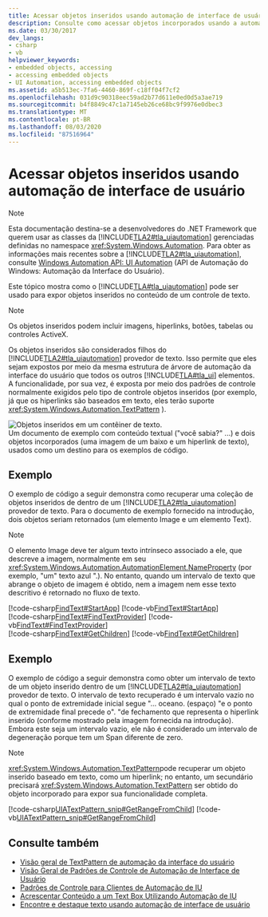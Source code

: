 ```yaml
---
title: Acessar objetos inseridos usando automação de interface de usuário
description: Consulte como acessar objetos incorporados usando a automação da interface do usuário dentro do conteúdo de controle de texto. Os objetos inseridos são considerados filhos do provedor de texto de automação da interface do usuário.
ms.date: 03/30/2017
dev_langs:
- csharp
- vb
helpviewer_keywords:
- embedded objects, accessing
- accessing embedded objects
- UI Automation, accessing embedded objects
ms.assetid: a5b513ec-7fa6-4460-869f-c18ff04f7cf2
ms.openlocfilehash: 031d9c90318eec59ad2b77d611e0ed0d5a3ae719
ms.sourcegitcommit: b4f8849c47c1a7145eb26ce68bc9f9976e0dbec3
ms.translationtype: MT
ms.contentlocale: pt-BR
ms.lasthandoff: 08/03/2020
ms.locfileid: "87516964"
---
```

# <a name="access-embedded-objects-using-ui-automation"></a>Acessar objetos inseridos usando automação de interface de usuário
> [!NOTE]
> Esta documentação destina-se a desenvolvedores do .NET Framework que querem usar as classes da [!INCLUDE[TLA2#tla_uiautomation](../../../includes/tla2sharptla-uiautomation-md.md)] gerenciadas definidas no namespace <xref:System.Windows.Automation>. Para obter as informações mais recentes sobre a [!INCLUDE[TLA2#tla_uiautomation](../../../includes/tla2sharptla-uiautomation-md.md)], consulte [Windows Automation API: UI Automation](/windows/win32/winauto/entry-uiauto-win32) (API de Automação do Windows: Automação da Interface do Usuário).  
  
 Este tópico mostra como o [!INCLUDE[TLA#tla_uiautomation](../../../includes/tlasharptla-uiautomation-md.md)] pode ser usado para expor objetos inseridos no conteúdo de um controle de texto.  
  
> [!NOTE]
> Os objetos inseridos podem incluir imagens, hiperlinks, botões, tabelas ou controles ActiveX.  
  
 Os objetos inseridos são considerados filhos do [!INCLUDE[TLA2#tla_uiautomation](../../../includes/tla2sharptla-uiautomation-md.md)] provedor de texto. Isso permite que eles sejam expostos por meio da mesma estrutura de árvore de automação da interface do usuário que todos os outros [!INCLUDE[TLA#tla_ui](../../../includes/tlasharptla-ui-md.md)] elementos. A funcionalidade, por sua vez, é exposta por meio dos padrões de controle normalmente exigidos pelo tipo de controle objetos inseridos (por exemplo, já que os hiperlinks são baseados em texto, eles terão suporte <xref:System.Windows.Automation.TextPattern> ).  
  
 ![Objetos inseridos em um contêiner de texto.](./media/uia-textpattern-embeddedobjects.PNG "UIA_TextPattern_EmbeddedObjects")  
Um documento de exemplo com conteúdo textual ("você sabia?" ...) e dois objetos incorporados (uma imagem de um baixo e um hiperlink de texto), usados como um destino para os exemplos de código.  
  
## <a name="example"></a>Exemplo  
 O exemplo de código a seguir demonstra como recuperar uma coleção de objetos inseridos de dentro de um [!INCLUDE[TLA2#tla_uiautomation](../../../includes/tla2sharptla-uiautomation-md.md)] provedor de texto. Para o documento de exemplo fornecido na introdução, dois objetos seriam retornados (um elemento Image e um elemento Text).  
  
> [!NOTE]
> O elemento Image deve ter algum texto intrínseco associado a ele, que descreve a imagem, normalmente em seu <xref:System.Windows.Automation.AutomationElement.NameProperty> (por exemplo, "um" texto azul ".). No entanto, quando um intervalo de texto que abrange o objeto de imagem é obtido, nem a imagem nem esse texto descritivo é retornado no fluxo de texto.  
  
[!code-csharp[FindText#StartApp](../../../samples/snippets/csharp/VS_Snippets_Wpf/FindText/CSharp/SearchWindow.cs#startapp)]
[!code-vb[FindText#StartApp](../../../samples/snippets/visualbasic/VS_Snippets_Wpf/FindText/VisualBasic/SearchWindow.vb#startapp)]  
[!code-csharp[FindText#FindTextProvider](../../../samples/snippets/csharp/VS_Snippets_Wpf/FindText/CSharp/SearchWindow.cs#findtextprovider)]
[!code-vb[FindText#FindTextProvider](../../../samples/snippets/visualbasic/VS_Snippets_Wpf/FindText/VisualBasic/SearchWindow.vb#findtextprovider)]  
[!code-csharp[FindText#GetChildren](../../../samples/snippets/csharp/VS_Snippets_Wpf/FindText/CSharp/SearchWindow.cs#getchildren)]
[!code-vb[FindText#GetChildren](../../../samples/snippets/visualbasic/VS_Snippets_Wpf/FindText/VisualBasic/SearchWindow.vb#getchildren)]  
  
## <a name="example"></a>Exemplo  
 O exemplo de código a seguir demonstra como obter um intervalo de texto de um objeto inserido dentro de um [!INCLUDE[TLA2#tla_uiautomation](../../../includes/tla2sharptla-uiautomation-md.md)] provedor de texto. O intervalo de texto recuperado é um intervalo vazio no qual o ponto de extremidade inicial segue "... oceano. (espaço) "e o ponto de extremidade final precede o". "de fechamento que representa o hiperlink inserido (conforme mostrado pela imagem fornecida na introdução). Embora este seja um intervalo vazio, ele não é considerado um intervalo de degeneração porque tem um Span diferente de zero.  
  
> [!NOTE]
> <xref:System.Windows.Automation.TextPattern>pode recuperar um objeto inserido baseado em texto, como um hiperlink; no entanto, um secundário precisará <xref:System.Windows.Automation.TextPattern> ser obtido do objeto incorporado para expor sua funcionalidade completa.  
  
 [!code-csharp[UIATextPattern_snip#GetRangeFromChild](../../../samples/snippets/csharp/VS_Snippets_Wpf/UIATextPattern_snip/CSharp/SearchWindow.cs#getrangefromchild)]
 [!code-vb[UIATextPattern_snip#GetRangeFromChild](../../../samples/snippets/visualbasic/VS_Snippets_Wpf/UIATextPattern_snip/VisualBasic/SearchWindow.vb#getrangefromchild)]  
  
## <a name="see-also"></a>Consulte também

- [Visão geral de TextPattern de automação da interface do usuário](ui-automation-textpattern-overview.md)
- [Visão Geral de Padrões de Controle de Automação de Interface de Usuário](ui-automation-control-patterns-overview.md)
- [Padrões de Controle para Clientes de Automação de IU](ui-automation-control-patterns-for-clients.md)
- [Acrescentar Conteúdo a um Text Box Utilizando Automação de IU](add-content-to-a-text-box-using-ui-automation.md)
- [Encontre e destaque texto usando automação de interface de usuário](find-and-highlight-text-using-ui-automation.md)
